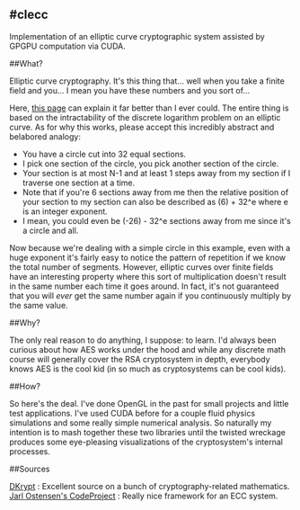#clecc
---------

Implementation of an elliptic curve cryptographic system assisted by GPGPU computation via CUDA.

##What?

Elliptic curve cryptography. It's this thing that... well when you take a finite field and you... I mean you have these numbers and you sort of... 

Here, [this page](http://www.dkrypt.com/home/ecc) can explain it far better than I ever could. The entire thing is based on the intractability of the discrete logarithm problem on an elliptic curve. As for why this works, please accept this incredibly abstract and belabored analogy:

* You have a circle cut into 32 equal sections. 
* I pick one section of the circle, you pick another section of the circle. 
* Your section is at most N-1 and at least 1 steps away from my section if I traverse one section at a time.
* Note that if you're 6 sections away from me then the relative position of your section to my section can also be described as (6) + 32^e where e is an integer exponent.
* I mean, you could even be (-26) - 32^e sections away from me since it's a circle and all.

Now because we're dealing with a simple circle in this example, even with a huge exponent it's fairly easy to notice the pattern of repetition if we know the total number of segments. However, elliptic curves over finite fields have an interesting property where this sort of multiplication doesn't result in the same number each time it goes around. In fact, it's not guaranteed that you will _ever_ get the same number again if you continuously multiply by the same value.

##Why?

The only real reason to do anything, I suppose: to learn. I'd always been curious about how AES works under the hood and while any discrete math course will generally cover the RSA cryptosystem in depth, everybody knows AES is the cool kid (in so much as cryptosystems can be cool kids).

##How?

So here's the deal. I've done OpenGL in the past for small projects and little test applications. I've used CUDA before for a couple fluid physics simulations and some really simple numerical analysis. So naturally my intention is to mash together these two libraries until the twisted wreckage produces some eye-pleasing visualizations of the cryptosystem's internal processes. 

##Sources

[DKrypt](http://www.dkrypt.com/home/ecc) : Excellent source on a bunch of cryptography-related mathematics.
[Jarl Ostensen's CodeProject](http://www.codeproject.com/Articles/22452/A-simple-C-implementation-of-Elliptic-Curve-Crypto) : Really nice framework for an ECC system. 

